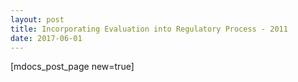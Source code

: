 ```yaml
---
layout: post
title: Incorporating Evaluation into Regulatory Process - 2011
date: 2017-06-01
---
```


[mdocs_post_page new=true]